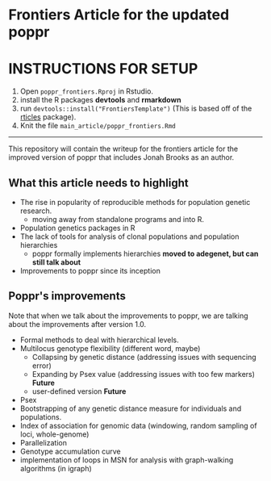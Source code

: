 # Frontiers Article for the updated poppr


# INSTRUCTIONS FOR SETUP

1. Open `poppr_frontiers.Rproj` in Rstudio.
2. install the R packages **devtools** and **rmarkdown**
3. run `devtools::install("FrontiersTemplate")` (This is based off of the [rticles](https://github.com/rstudio/rticles) package).
4. Knit the file `main_article/poppr_frontiers.Rmd`

********

This repository will contain the writeup for the frontiers article for the improved version of poppr that includes Jonah Brooks as an author.

## What this article needs to highlight

- The rise in popularity of reproducible methods for population genetic research.
    - moving away from standalone programs and into R.
- Population genetics packages in R
- The lack of tools for analysis of clonal populations and population hierarchies
    - poppr formally implements hierarchies **moved to adegenet, but can still talk about**
- Improvements to poppr since its inception

## Poppr's improvements

Note that when we talk about the improvements to poppr, we are talking about the improvements after version 1.0.

- Formal methods to deal with hierarchical levels.
- Multilocus genotype flexibility (different word, maybe)
    - Collapsing by genetic distance (addressing issues with sequencing error)
    - Expanding by Psex value (addressing issues with too few markers) **Future**
    - user-defined version **Future**
- Psex
- Bootstrapping of any genetic distance measure for individuals and populations. 
- Index of association for genomic data (windowing, random sampling of loci, whole-genome)
- Parallelization
- Genotype accumulation curve
- implementation of loops in MSN for analysis with graph-walking algorithms (in igraph)